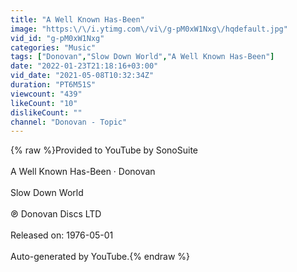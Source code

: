 ```yaml
---
title: "A Well Known Has-Been"
image: "https:\/\/i.ytimg.com\/vi\/g-pM0xW1Nxg\/hqdefault.jpg"
vid_id: "g-pM0xW1Nxg"
categories: "Music"
tags: ["Donovan","Slow Down World","A Well Known Has-Been"]
date: "2022-01-23T21:18:16+03:00"
vid_date: "2021-05-08T10:32:34Z"
duration: "PT6M51S"
viewcount: "439"
likeCount: "10"
dislikeCount: ""
channel: "Donovan - Topic"
---
```

{% raw %}Provided to YouTube by SonoSuite<br /><br />A Well Known Has-Been · Donovan<br /><br />Slow Down World<br /><br />℗ Donovan Discs LTD<br /><br />Released on: 1976-05-01<br /><br />Auto-generated by YouTube.{% endraw %}
